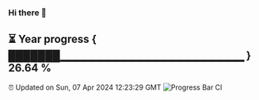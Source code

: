### Hi there 👋
⏳ Year progress { ███████▁▁▁▁▁▁▁▁▁▁▁▁▁▁▁▁▁▁▁▁▁▁▁ } 26.64 %
---
⏰ Updated on Sun, 07 Apr 2024 12:23:29 GMT
![Progress Bar CI](https://github.com/liununu/liununu/workflows/Progress%20Bar%20CI/badge.svg)
